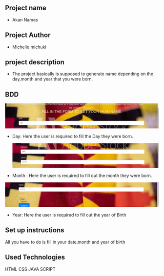 ## Project name 
- Akan Names

## Project Author
- Michelle michuki
## project description
* The project basically is supposed to generate name depending on the day,month and year that you were born.
## BDD
   <img src="images/IMAGE3.jpg">

- Day: Here the user is required to fill the  Day they were born.

  <img src="images/IMAGE1.jpg">
  
- Month : Here the user is required to fill out the month they were born.


 <img src="images/IMAGE.jpg">

 - Year: Here the user is required to fill out the year of Birth

## Set up instructions
  All you have to do is fill in your date,month and year of birth

## Used Technologies
HTML
CSS
JAVA SCRIPT